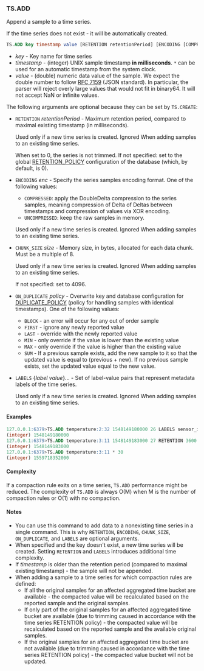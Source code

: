 ### TS.ADD

Append a sample to a time series. 

If the time series does not exist - it will be automatically created.

```sql
TS.ADD key timestamp value [RETENTION retentionPeriod] [ENCODING [COMPRESSED|UNCOMPRESSED]] [CHUNK_SIZE size] [ON_DUPLICATE policy] [LABELS {label value}...]
```

- _key_ - Key name for time series
- _timestamp_ - (integer) UNIX sample timestamp **in milliseconds**. `*` can be used for an automatic timestamp from the system clock.
- _value_ - (double) numeric data value of the sample. We expect the double number to follow [RFC 7159](https://tools.ietf.org/html/rfc7159) (JSON standard). In particular, the parser will reject overly large values that would not fit in binary64. It will not accept NaN or infinite values.

The following arguments are optional because they can be set by `TS.CREATE`:

 - `RETENTION` _retentionPeriod_ - Maximum retention period, compared to maximal existing timestamp (in milliseconds).

    Used only if a new time series is created. Ignored When adding samples to an existing time series.
  
    When set to 0, the series is not trimmed. If not specified: set to the global [RETENTION_POLICY](https://redis.io/docs/stack/timeseries/configuration/#retention_policy) configuration of the database (which, by default, is 0).
    
 - `ENCODING` _enc_ - Specify the series samples encoding format. One of the following values:
    - `COMPRESSED`: apply the DoubleDelta compression to the series samples, meaning compression of Delta of Deltas between timestamps and compression of values via XOR encoding.
    - `UNCOMPRESSED`: keep the raw samples in memory.

    Used only if a new time series is created. Ignored When adding samples to an existing time series.

 - `CHUNK_SIZE` _size_ - Memory size, in bytes, allocated for each data chunk. Must be a multiple of 8.

    Used only if a new time series is created. Ignored When adding samples to an existing time series.

    If not specified: set to 4096.

 - `ON_DUPLICATE` _policy_ - Overwrite key and database configuration for [DUPLICATE_POLICY](https://redis.io/docs/stack/timeseries/configuration/#duplicate_policy) (policy for handling samples with identical timestamps). One of the following values:
   - `BLOCK` - an error will occur for any out of order sample
   - `FIRST` - ignore any newly reported value
   - `LAST` - override with the newly reported value
   - `MIN` - only override if the value is lower than the existing value
   - `MAX` - only override if the value is higher than the existing value
   - `SUM` - If a previous sample exists, add the new sample to it so that the updated value is equal to (previous + new). If no previous sample exists, set the updated value equal to the new value.

 - `LABELS` {_label_ _value_}... - Set of label-value pairs that represent metadata labels of the time series.

    Used only if a new time series is created. Ignored When adding samples to an existing time series.

#### Examples
```sql
127.0.0.1:6379>TS.ADD temperature:2:32 1548149180000 26 LABELS sensor_id 2 area_id 32
(integer) 1548149180000
127.0.0.1:6379>TS.ADD temperature:3:11 1548149183000 27 RETENTION 3600
(integer) 1548149183000
127.0.0.1:6379>TS.ADD temperature:3:11 * 30
(integer) 1559718352000
```

#### Complexity

If a compaction rule exits on a time series, `TS.ADD` performance might be reduced.
The complexity of `TS.ADD` is always O(M) when M is the number of compaction rules or O(1) with no compaction.

#### Notes

- You can use this command to add data to a nonexisting time series in a single command.
  This is why `RETENTION`, `ENCODING`, `CHUNK_SIZE`, `ON_DUPLICATE`, and `LABELS` are optional arguments.
- When specified and the key doesn't exist, a new time series will be created.
  Setting `RETENTION` and `LABELS` introduces additional time complexity.
- If _timestamp_ is older than the retention period (compared to maximal existing timestamp) - the sample will not be appended.
- When adding a sample to a time series for which compaction rules are defined:
  - If all the original samples for an affected aggregated time bucket are available - the compacted value will be recalculated based on the reported sample and the original samples.
  - If only part of the original samples for an affected aggregated time bucket are available (due to trimming caused in accordance with the time series RETENTION policy) - the compacted value will be recalculated based on the reported sample and the available original samples.
  - If the original samples for an affected aggregated time bucket are not available (due to trimming caused in accordance with the time series RETENTION policy) - the compacted value bucket will not be updated.  
